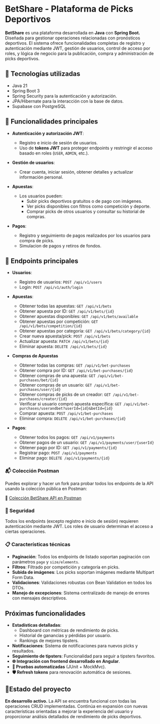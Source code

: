 # BetShare - Plataforma de Picks Deportivos

**BetShare** es una plataforma desarrollada en **Java** con **Spring Boot.** Diseñada para gestionar operaciones relacionadas con pronósticos deportivos. El sistema ofrece funcionalidades completas de registro y autenticación mediante JWT, gestión de usuarios, control de acceso por roles, y lógica de negocio para la publicación, compra y administración de picks deportivos.

## 🚀 Tecnologías utilizadas

- Java 21
- Spring Boot 3
- Spring Security para la autenticación y autorización.
- JPA/Hibernate para la interacción con la base de datos.
- Supabase con PostgreSQL


## 🧩 Funcionalidades principales

- **Autenticación y autorización JWT**:
   - Registro e inicio de sesión de usuarios.
   - Uso de **tokens JWT** para proteger endpoints y restringir el acceso basado en roles (`USER`, `ADMIN`, etc.).
- **Gestión de usuarios**:
   - Crear cuenta, iniciar sesión, obtener detalles y actualizar información personal.
- **Apuestas**:
   - Los usuarios pueden:
      - Subir picks deportivos gratuitos o de pago con imágenes.
      - Ver picks disponibles con filtros como competición y deporte.
      - Comprar picks de otros usuarios y consultar su historial de compras.


- **Pagos**:
    - Registro y seguimiento de pagos realizados por los usuarios para compra de picks.
    - Simulacion de pagos y retiros de fondos.
    
## 📡 Endpoints principales
- **Usuarios**:
    - Registro de usuarios: `POST /api/v1/users`
    - Login: `POST /api/v1/auth/login`

- **Apuestas**:
    - Obtener todas las apuestas: `GET /api/v1/bets`
    - Obtener apuesta por ID: `GET /api/v1/bets/{id}`
    - Obtener apuestas disponibles: `GET /api/v1/bets/available` 
    - Obtener apuestas por competición: `GET /api/v1/bets/competition/{id}`
    - Obtener apuestas por categoría: `GET /api/v1/bets/category/{id}`
    - Crear nueva apuesta/pick: `POST /api/v1/bets` 
    - Actualizar apuesta: `PATCH /api/v1/bets/{id}`
    - Eliminar apuesta: `DELETE /api/v1/bets/{id}`

-  **Compras de Apuestas**
    - Obtener todas las compras: `GET /api/v1/bet-purchases`
    - Obtener compra por ID: `GET /api/v1/bet-purchases/{id}`
    - Obtener compras de una apuesta: `GET /api/v1/bet-purchases/bet/{id}`
    - Obtener compras de un usuario: `GET /api/v1/bet-purchases/user/{id}`
    - Obtener compras de picks de un creador: `GET /api/v1/bet-purchases/creator/{id}`
    - Verificar si usuario compró apuesta específica: `GET /api/v1/bet-purchases/userandbet?userId={id}&betId={id}`
    - Comprar apuesta: `POST /api/v1/bet-purchases`
    - Eliminar compra: `DELETE /api/v1/bet-purchases/{id}`

- **Pagos**:
    - Obtener todos los pagos: `GET /api/v1/payments`
    - Obtener pagos de un usuario: `GET /api/v1/payments/user/{userId}`
    - Obtener pago por ID: `GET /api/v1/payments/{id}`
    - Registrar pago: `POST /api/v1/payments`
    - Eliminar pago: `DELETE /api/v1/payments/{id}`


### 📬 Colección Postman

Puedes explorar y hacer un fork para probar todos los endpoints de la API usando la colección pública en Postman:

🔗 [Colección BetShare API en Postman](https://www.postman.com/aviation-geoscientist-53836028/workspace/betshare/collection/43512481-74cf8c49-c939-492c-b053-1b59736963b6?action=share&source=copy-link&creator=43512481)
  
### 🔐 Seguridad
Todos los endpoints (excepto registro e inicio de sesión) requieren autenticación mediante JWT. Los roles de usuario determinan el acceso a ciertas operaciones. 

### 📋 Características técnicas

- **Paginación**: Todos los endpoints de listado soportan paginación con parámetros `page` y `size/elements`.
- **Filtros**: Filtrado por competición y categoría en picks.
- **Subida de imágenes**: Los picks soportan imágenes mediante Multipart Form Data.
- **Validaciones**: Validaciones robustas con Bean Validation en todos los DTOs.
- **Manejo de excepciones**: Sistema centralizado de manejo de errores con mensajes descriptivos.

## Próximas funcionalidades
- **Estadísticas detalladas**:
    - Dashboard con métricas de rendimiento de picks.
    - Historial de ganancias y pérdidas por usuario.
    - Rankings de mejores tipsters.
- **Notificaciones**: Sistema de notificaciones para nuevos picks y resultados.
- **Seguimiento de tipsters**: Funcionalidad para seguir a tipsters favoritos.
- **🌐 Integración con frontend desarrollado en Angular**.
- **🧪 Pruebas automatizadas** (JUnit + MockMvc).
- **🛡️ Refresh tokens** para renovación automática de sesiones.


## 🚧Estado del proyecto
**En desarrollo activo.** La API se encuentra funcional con todas las operaciones CRUD implementadas. Continúa en expansión con nuevas características orientadas a mejorar la experiencia del usuario y proporcionar análisis detallados de rendimiento de picks deportivos.

  


